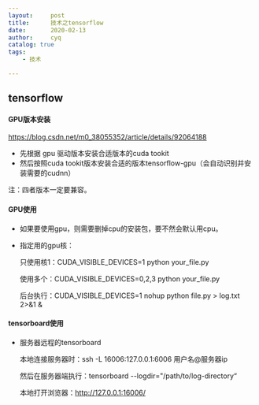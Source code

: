 ```yaml
---
layout:     post
title:      技术之tensorflow
date:       2020-02-13
author:     cyq
catalog: true
tags:
    - 技术

---
```




## tensorflow

#### GPU版本安装

https://blog.csdn.net/m0_38055352/article/details/92064188

- 先根据 gpu 驱动版本安装合适版本的cuda tookit
- 然后按照cuda tookit版本安装合适的版本tensorflow-gpu（会自动识别并安装需要的cudnn）

注：四者版本一定要兼容。

#### GPU使用

- 如果要使用gpu，则需要删掉cpu的安装包，要不然会默认用cpu。

- 指定用的gpu核：

  只使用核1：CUDA_VISIBLE_DEVICES=1  python your_file.py

  使用多个：CUDA_VISIBLE_DEVICES=0,2,3   python your_file.py

  后台执行：CUDA_VISIBLE_DEVICES=1 nohup python file.py > log.txt  2>&1 &

#### tensorboard使用

- 服务器远程的tensorboard

  本地连接服务器时：ssh -L 16006:127.0.0.1:6006 用户名@服务器ip

  然后在服务器端执行：tensorboard --logdir="/path/to/log-directory“

  本地打开浏览器：http://127.0.0.1:16006/

